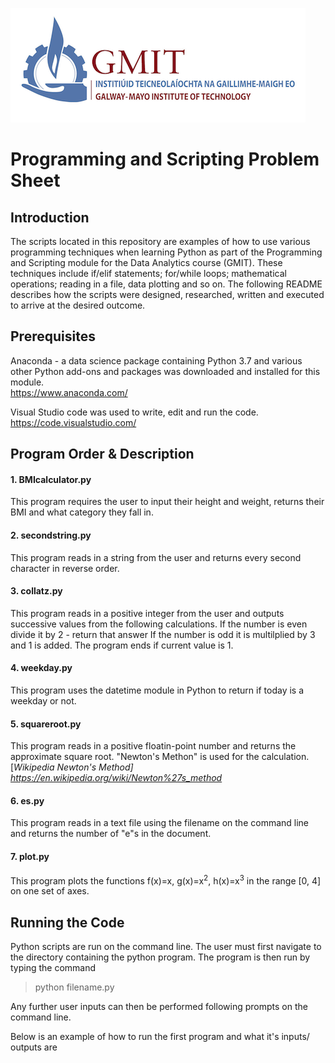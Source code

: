 ![](Images/GMIT_Logo.png)

# Programming and Scripting Problem Sheet


## Introduction
The scripts located in this repository are examples of how to use various programming techniques when learning Python as part of the Programming and Scripting module for the Data Analytics course (GMIT). These techniques include if/elif statements; for/while loops; mathematical operations; reading in a file, data plotting and so on. The following README describes how the scripts were designed, researched, written and executed to arrive at the desired outcome. 


## Prerequisites
Anaconda - a data science package containing Python 3.7 and various other Python add-ons and packages was downloaded and installed for this module.<br/>https://www.anaconda.com/

Visual Studio code was used to write, edit and run the code.<br/>https://code.visualstudio.com/


## Program Order & Description

#### 1. BMIcalculator.py
This program requires the user to input their height and weight, returns their BMI and what category they fall in.

#### 2. secondstring.py
This program reads in a string from the user and returns every second character in reverse order.

#### 3. collatz.py
This program reads in a positive integer from the user and outputs successive values from the following calculations.
If the number is even divide it by 2 - return that answer
If the number is odd it is multilplied by 3 and 1 is added. 
The program ends if current value is 1.

#### 4. weekday.py
This program uses the datetime module in Python to return if today is a weekday or not.

#### 5. squareroot.py
This program reads in a positive floatin-point number and returns the approximate square root. "Newton's Methon" is used for the calculation. [*Wikipedia Newton's Method] https://en.wikipedia.org/wiki/Newton%27s_method*

#### 6. es.py
This program reads in a text file using the filename on the command line and returns the number of "e"s in the document. 

#### 7. plot.py
This program plots the functions f(x)=x, g(x)=x<sup>2</sup>, h(x)=x<sup>3</sup> in the range [0, 4] on one set of axes.


## Running the Code
Python scripts are run on the command line. The user must first navigate to the directory containing the python program. The program is then run by typing the command<br/>

> python filename.py

Any further user inputs can then be performed following prompts on the command line.

Below is an example of how to run the first program and what it's inputs/ outputs are

